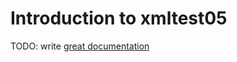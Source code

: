 # Introduction to xmltest05

TODO: write [great documentation](http://jacobian.org/writing/what-to-write/)
